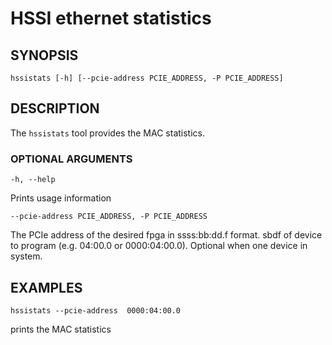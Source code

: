 # HSSI ethernet statistics #

## SYNOPSIS ##
```console
hssistats [-h] [--pcie-address PCIE_ADDRESS, -P PCIE_ADDRESS]
```

## DESCRIPTION ##
The ```hssistats```  tool provides the MAC statistics.


### OPTIONAL ARGUMENTS ##

`-h, --help`

  Prints usage information

`--pcie-address PCIE_ADDRESS, -P PCIE_ADDRESS`

  The PCIe address of the desired fpga in ssss:bb:dd.f format. sbdf of device to program (e.g. 04:00.0 or 0000:04:00.0). Optional when one device in system.

## EXAMPLES ##

`hssistats --pcie-address  0000:04:00.0`

  prints the MAC statistics 
